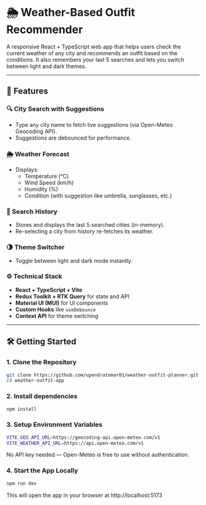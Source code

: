 # 🌦️ Weather-Based Outfit Recommender

A responsive React + TypeScript web app that helps users check the current weather of any city and recommends an outfit based on the conditions. It also remembers your last 5 searches and lets you switch between light and dark themes.

---

## 🚀 Features

### 🔍 City Search with Suggestions
- Type any city name to fetch live suggestions (via Open-Meteo Geocoding API).
- Suggestions are debounced for performance.

### 🌦️ Weather Forecast
- Displays:
  - Temperature (°C)
  - Wind Speed (km/h)
  - Humidity (%)
  - Condition (with suggestion like umbrella, sunglasses, etc.)

### 🧠 Search History
- Stores and displays the last 5 searched cities (in-memory).
- Re-selecting a city from history re-fetches its weather.

### 🌗 Theme Switcher
- Toggle between light and dark mode instantly.

### ⚙️ Technical Stack
- **React + TypeScript + Vite**
- **Redux Toolkit + RTK Query** for state and API
- **Material UI (MUI)** for UI components
- **Custom Hooks** like `useDebounce`
- **Context API** for theme switching


---

## 🛠️ Getting Started

### 1. **Clone the Repository**

```bash
git clone https://github.com/upendratomar01/weather-outfit-planner.git
cd weather-outfit-app
```

### 2. **Install dependencies**

```bash
npm install
```

### 3. **Setup Environment Variables**

```bash
VITE_GEO_API_URL=https://geocoding-api.open-meteo.com/v1
VITE_WEATHER_API_URL=https://api.open-meteo.com/v1
```
No API key needed — Open-Meteo is free to use without authentication.

### 4. **Start the App Locally**

```bash
npm run dev
```

This will open the app in your browser at http://localhost:5173

